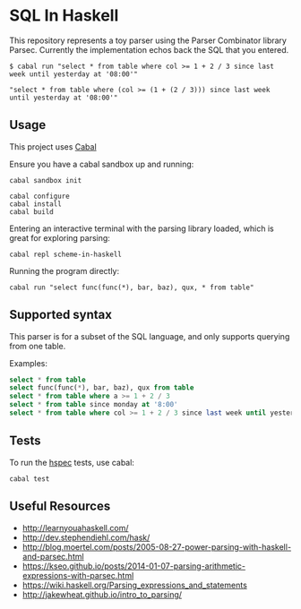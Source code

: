 # SQL In Haskell

This repository represents a toy parser using the Parser Combinator library Parsec.
Currently the implementation echos back the SQL that you entered.

```shell
$ cabal run "select * from table where col >= 1 + 2 / 3 since last week until yesterday at '08:00'"

"select * from table where (col >= (1 + (2 / 3))) since last week until yesterday at '08:00'"
```

## Usage

This project uses [Cabal](http://katychuang.com/cabal-guide/)

Ensure you have a cabal sandbox up and running:

```shell
cabal sandbox init

cabal configure
cabal install
cabal build
```

Entering an interactive terminal with the parsing library loaded, which is great for exploring
parsing:

```shell
cabal repl scheme-in-haskell
```

Running the program directly:

```shell
cabal run "select func(func(*), bar, baz), qux, * from table"
```

## Supported syntax

This parser is for a subset of the SQL language, and only supports querying from one table.

Examples:

```sql
select * from table
select func(func(*), bar, baz), qux from table
select * from table where a >= 1 + 2 / 3
select * from table since monday at '8:00'
select * from table where col >= 1 + 2 / 3 since last week until yesterday at '08:00'
```

## Tests

To run the [hspec](https://hspec.github.io/) tests, use cabal:

```shell
cabal test
```

## Useful Resources

- http://learnyouahaskell.com/
- http://dev.stephendiehl.com/hask/
- http://blog.moertel.com/posts/2005-08-27-power-parsing-with-haskell-and-parsec.html
- https://kseo.github.io/posts/2014-01-07-parsing-arithmetic-expressions-with-parsec.html
- https://wiki.haskell.org/Parsing_expressions_and_statements
- http://jakewheat.github.io/intro_to_parsing/
